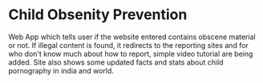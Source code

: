 # Child Obsenity Prevention
Web App which tells user if the website entered contains obscene material or not.
If illegal content is found, it redirects to the reporting sites and for who don't know much about how to report, simple video tutorial are being added.
Site also shows some updated facts and stats about child pornography in india and world.
